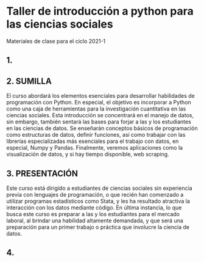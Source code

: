 # Taller de introducción a python para las ciencias sociales
Materiales de clase para el ciclo 2021-1

## 1. 


##  2. SUMILLA
El curso abordará los elementos esenciales para desarrollar habilidades de programación con Python. En especial, el objetivo es incorporar a Python como una caja de herramientas para la investigación cuantitativa en las ciencias sociales. Esta introducción se concentrará en el manejo de datos, sin embargo, también sentará las bases para forjar a las y los estudiantes en las ciencias de datos.  Se enseñarán conceptos básicos de programación como estructuras de datos, definir funciones, así como trabajar con las librerías especializadas más esenciales para el trabajo con datos, en especial, Numpy y Pandas. Finalmente, veremos aplicaciones como la visualización de datos, y si hay tiempo disponible, web scraping.  

## 3. PRESENTACIÓN

Este curso está dirigido a estudiantes de ciencias sociales sin experiencia previa con lenguajes de programación, o que recién han comenzado a utilizar programas estadísticos como Stata, y les ha resultado atractiva la interacción con los datos mediante código. En última instancia, lo que busca este curso es preparar a las y los estudiantes para el mercado laboral, al brindar una habilidad altamente demandada, y que será una preparación para un primer trabajo o práctica que involucre la ciencia de datos.

## 4. 
